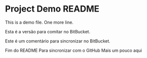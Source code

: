# Project Demo README

This is a demo file.
One more line.

Esta é a versão para comitar no BitBucket.


Este é um comentário para sincronizar no BitBucket.


Fim do README
Para sincronizar com o GitHub
Mais um pouco aqui
